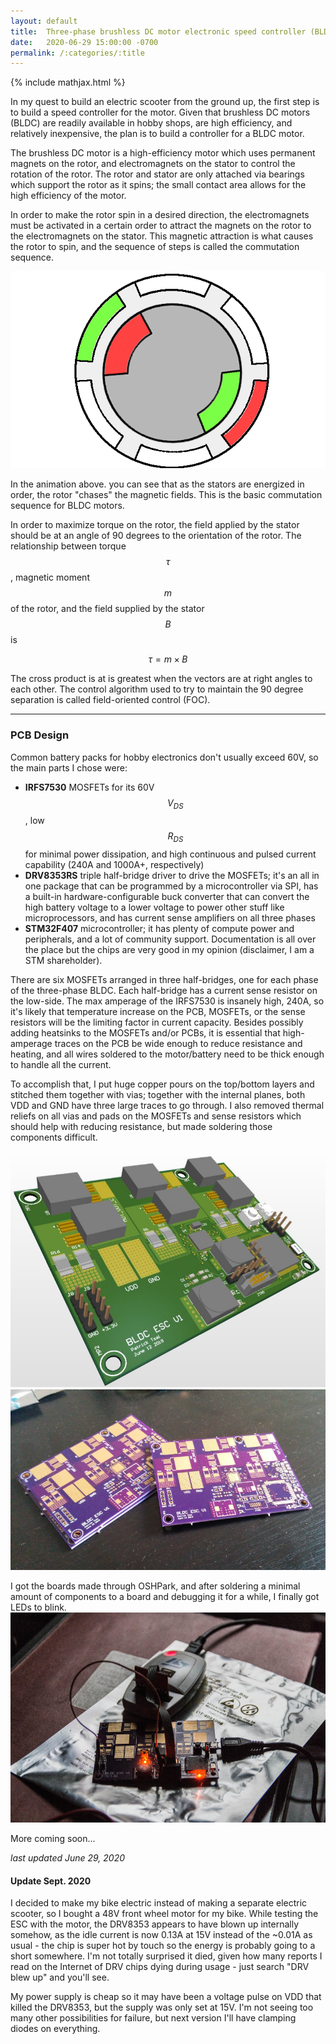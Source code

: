 ```yaml
---
layout: default
title:  Three-phase brushless DC motor electronic speed controller (BLDC ESC) - in development
date:   2020-06-29 15:00:00 -0700
permalink: /:categories/:title
---
```


{% include mathjax.html %}

In my quest to build an electric scooter from the ground up, the first step is to build a speed controller for the motor. Given that brushless DC motors (BLDC) are readily available in hobby shops, are high efficiency, and relatively inexpensive, the plan is to build a controller for a BLDC motor.

The brushless DC motor is a high-efficiency motor which uses permanent magnets on the rotor, and electromagnets on the stator to control the rotation of the rotor. The rotor and stator are only attached via bearings which support the rotor as it spins; the small contact area allows for the high efficiency of the motor.

In order to make the rotor spin in a desired direction, the electromagnets must be activated in a certain order to attract the magnets on the rotor to the electromagnets on the stator. This magnetic attraction is what causes the rotor to spin, and the sequence of steps is called the commutation sequence.

<img class="img small" src='/assets/posts/2020-06-29-bldc-esc/bldc-animation.gif' alt='Animation showing BLDC commutation' />

In the animation above. you can see that as the stators are energized in order, the rotor "chases" the magnetic fields. This is the basic commutation sequence for BLDC motors.

In order to maximize torque on the rotor, the field applied by the stator should be at an angle of 90 degrees to the orientation of the rotor. The relationship between torque $$\tau$$, magnetic moment $$m$$ of the rotor, and the field supplied by the stator $$B$$ is

$$\tau = m \times B$$

The cross product is at is greatest when the vectors are at right angles to each other. The control algorithm used to try to maintain the 90 degree separation is called field-oriented control (FOC).

<hr>

### PCB Design

Common battery packs for hobby electronics don't usually exceed 60V, so the main parts I chose were:
- **IRFS7530** MOSFETs for its 60V $$V_{DS}$$, low $$R_{DS}$$ for minimal power dissipation, and high continuous and pulsed current capability (240A and 1000A+, respectively)
- **DRV8353RS** triple half-bridge driver to drive the MOSFETs; it's an all in one package that can be programmed by a microcontroller via SPI, has a built-in hardware-configurable buck converter that can convert the high battery voltage to a lower voltage to power other stuff like microprocessors, and has current sense amplifiers on all three phases
- **STM32F407** microcontroller; it has plenty of compute power and peripherals, and a lot of community support. Documentation is all over the place but the chips are very good in my opinion (disclaimer, I am a STM shareholder).

There are six MOSFETs arranged in three half-bridges, one for each phase of the three-phase BLDC. Each half-bridge has a current sense resistor on the low-side. The max amperage of the IRFS7530 is insanely high, 240A, so it's likely that temperature increase on the PCB, MOSFETs, or the sense resistors will be the limiting factor in current capacity. Besides possibly adding heatsinks to the MOSFETs and/or PCBs, it is essential that high-amperage traces on the PCB be wide enough to reduce resistance and heating, and all wires soldered to the motor/battery need to be thick enough to handle all the current.

To accomplish that, I put huge copper pours on the top/bottom layers and stitched them together with vias; together with the internal planes, both VDD and GND have three large traces to go through. I also removed thermal reliefs on all vias and pads on the MOSFETs and sense resistors which should help with reducing resistance, but made soldering those components difficult.

<img class="img" src='/assets/posts/2020-06-29-bldc-esc/esc-v1-render.jpg' alt='Rendering of the v1 ESC' />
<img class="img" src='/assets/posts/2020-06-29-bldc-esc/boards.jpg' alt='Bare PCBs from OSH Park' />

I got the boards made through OSHPark, and after soldering a minimal amount of components to a board and debugging it for a while, I finally got LEDs to blink.
<img class="img" src='/assets/posts/2020-06-29-bldc-esc/first-light.jpg' alt='Microcontroller on the v1 ESC working for the first time' />

More coming soon...

*last updated June 29, 2020*

#### Update Sept. 2020

I decided to make my bike electric instead of making a separate electric scooter, so I bought a 48V front wheel motor for my bike. While testing the ESC with the motor, the DRV8353 appears to have blown up internally somehow, as the idle current is now 0.13A at 15V instead of the ~0.01A as usual - the chip is super hot by touch so the energy is probably going to a short somewhere. I'm not totally surprised it died, given how many reports I read on the Internet of DRV chips dying during usage - just search "DRV blew up" and you'll see.

My power supply is cheap so it may have been a voltage pulse on VDD that killed the DRV8353, but the supply was only set at 15V. I'm not seeing too many other possibilities for failure, but next version I'll have clamping diodes on everything.
